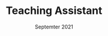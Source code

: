 ---
title: "Teaching Assistant"
collection: teaching
type: "Computer Security"
# permalink: /teaching/2014-spring-teaching-1
venue: "Department of Computer and Data Sciences, Case Western Reserve University"
date: Septemter 2021
location: "Cleveland, Ohio"
---